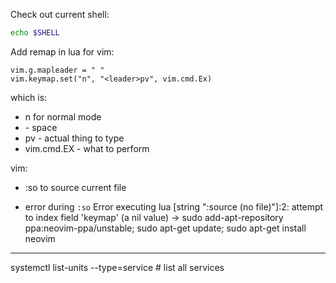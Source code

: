 Check out current shell:

```bash
echo $SHELL
```

Add remap in lua for vim:

```
vim.g.mapleader = " "
vim.keymap.set("n", "<leader>pv", vim.cmd.Ex)
```

which is:
 - n for normal mode
 - <leader> - space
 - pv - actual thing to type
 - vim.cmd.EX - what to perform

vim:
 - :so to source current file

 - error during `:so`  Error executing lua [string ":source (no file)"]:2: attempt to index field 'keymap' (a nil value)
  -> sudo add-apt-repository ppa:neovim-ppa/unstable; sudo apt-get update; sudo apt-get install neovim

---

systemctl list-units --type=service # list all services
